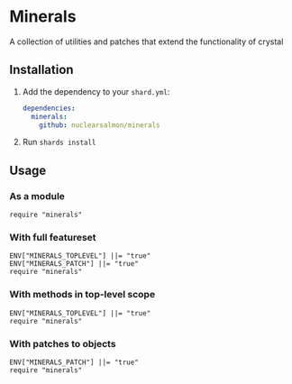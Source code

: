 # Minerals

A collection of utilities and patches that extend the functionality of crystal

## Installation

1. Add the dependency to your `shard.yml`:

   ```yaml
   dependencies:
     minerals:
       github: nuclearsalmon/minerals
   ```

2. Run `shards install`

## Usage

### As a module

```crystal
require "minerals"
```

### With full featureset
```crystal
ENV["MINERALS_TOPLEVEL"] ||= "true"
ENV["MINERALS_PATCH"] ||= "true"
require "minerals"
```

### With methods in top-level scope

```crystal
ENV["MINERALS_TOPLEVEL"] ||= "true"
require "minerals"
```

### With patches to objects

```crystal
ENV["MINERALS_PATCH"] ||= "true"
require "minerals"
```
